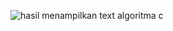 
![hasil menampilkan text algoritma c](https://user-images.githubusercontent.com/45529501/49669594-6c11a680-fa94-11e8-9e86-c473e6ecdcba.jpg)
